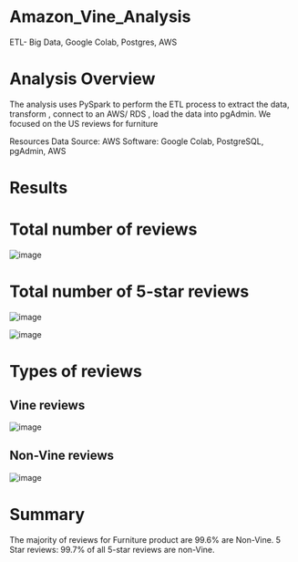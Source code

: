 # Amazon_Vine_Analysis
ETL- Big Data, Google Colab, Postgres, AWS
# Analysis Overview

The analysis uses PySpark to perform the ETL process to extract the data, transform , connect to an AWS/ RDS , load the data into pgAdmin. 
We focused on the US reviews for furniture

Resources
Data Source: AWS
Software: Google Colab, PostgreSQL, pgAdmin, AWS
# Results
# Total number of reviews
 ![image](https://user-images.githubusercontent.com/96351897/165031850-29291fdb-95d5-4a04-98d4-9d3f6de7b865.png)



# Total number of 5-star reviews
![image](https://user-images.githubusercontent.com/96351897/165032038-805f982e-6f16-4d04-8e66-d234a68a1bc3.png)


![image](https://user-images.githubusercontent.com/96351897/165032059-0a0fb01b-96d5-4c81-b58d-fb06c5b63062.png)



# Types of reviews
## Vine reviews
![image](https://user-images.githubusercontent.com/96351897/165031953-288b0ecf-2461-4e6f-809d-af0dbaa45f8f.png)



## Non-Vine reviews

![image](https://user-images.githubusercontent.com/96351897/165031976-c3df1501-a166-472d-a926-745115f73829.png)


# Summary

The majority of reviews for Furniture product are 99.6% are Non-Vine.
 5 Star reviews: 99.7% of all 5-star reviews are non-Vine.
